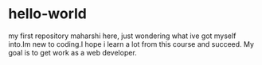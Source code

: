# hello-world
my first repository
maharshi here, just wondering what ive got myself into.Im new to coding.I hope i learn a lot from this course and succeed.
My goal is to get work as a web developer.
